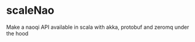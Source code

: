 scaleNao
========

Make a naoqi API available in scala with akka, protobuf and zeromq under the hood 